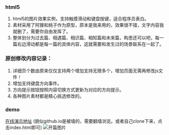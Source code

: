 ### html5
1. html5的图片效果实例，支持触摸滑动和键盘按键，适合程序员表白。
2. 素材采用了阿狸和桃子作为原型，原本是我来用的，效果很不错，文字内容我就删了，需要你自由发挥了。
3. 整体划分为过去篇、相遇篇、相识篇、相知篇和未来篇，构思还可以吧，每一篇右边滑动都是每一篇的具体内容，这就需要和发生过的场景联系在一起了。

### 原创修改内容记录：
1. 详细页个数由原来仅仅支持两个增加支持无限多个，增加页面无需再修改js文件！
2. 增加支持键盘方向事件。
3. 方向提示按钮按照内容切换方式更新为对应的方向提示。
4. 各种图片素材都是精心挑选修改的。

### demo
[在线演示地址](http://yalay.github.io/html5/)   (貌似github.io是被墙的，需要翻墙浏览。或者自己clone下来，点击index.html即可)
![开篇图片](https://github.com/yalay/html5/raw/master/img/cover.png)
